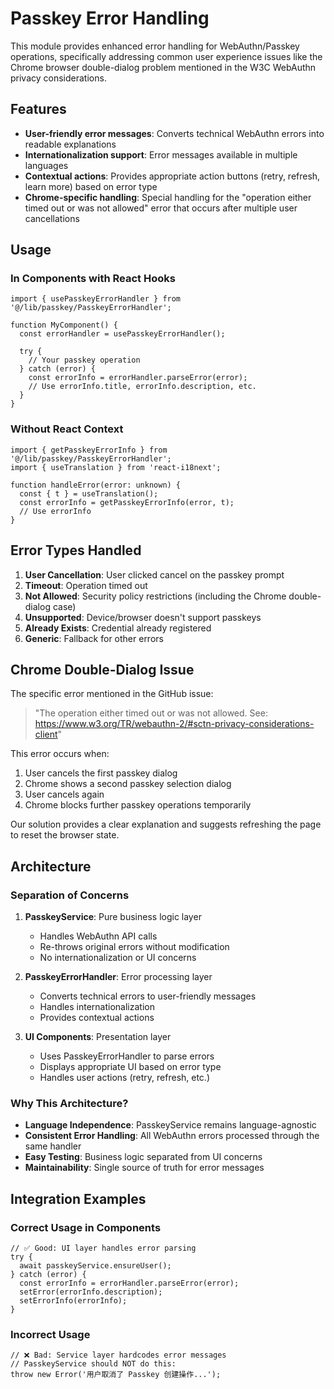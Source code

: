 # Passkey Error Handling

This module provides enhanced error handling for WebAuthn/Passkey operations, specifically addressing common user experience issues like the Chrome browser double-dialog problem mentioned in the W3C WebAuthn privacy considerations.

## Features

- **User-friendly error messages**: Converts technical WebAuthn errors into readable explanations
- **Internationalization support**: Error messages available in multiple languages
- **Contextual actions**: Provides appropriate action buttons (retry, refresh, learn more) based on error type
- **Chrome-specific handling**: Special handling for the "operation either timed out or was not allowed" error that occurs after multiple user cancellations

## Usage

### In Components with React Hooks

```tsx
import { usePasskeyErrorHandler } from '@/lib/passkey/PasskeyErrorHandler';

function MyComponent() {
  const errorHandler = usePasskeyErrorHandler();
  
  try {
    // Your passkey operation
  } catch (error) {
    const errorInfo = errorHandler.parseError(error);
    // Use errorInfo.title, errorInfo.description, etc.
  }
}
```

### Without React Context

```tsx
import { getPasskeyErrorInfo } from '@/lib/passkey/PasskeyErrorHandler';
import { useTranslation } from 'react-i18next';

function handleError(error: unknown) {
  const { t } = useTranslation();
  const errorInfo = getPasskeyErrorInfo(error, t);
  // Use errorInfo
}
```

## Error Types Handled

1. **User Cancellation**: User clicked cancel on the passkey prompt
2. **Timeout**: Operation timed out
3. **Not Allowed**: Security policy restrictions (including the Chrome double-dialog case)
4. **Unsupported**: Device/browser doesn't support passkeys
5. **Already Exists**: Credential already registered
6. **Generic**: Fallback for other errors

## Chrome Double-Dialog Issue

The specific error mentioned in the GitHub issue:
> "The operation either timed out or was not allowed. See: https://www.w3.org/TR/webauthn-2/#sctn-privacy-considerations-client"

This error occurs when:
1. User cancels the first passkey dialog
2. Chrome shows a second passkey selection dialog
3. User cancels again
4. Chrome blocks further passkey operations temporarily

Our solution provides a clear explanation and suggests refreshing the page to reset the browser state.

## Architecture

### Separation of Concerns

1. **PasskeyService**: Pure business logic layer
   - Handles WebAuthn API calls
   - Re-throws original errors without modification
   - No internationalization or UI concerns

2. **PasskeyErrorHandler**: Error processing layer
   - Converts technical errors to user-friendly messages
   - Handles internationalization
   - Provides contextual actions

3. **UI Components**: Presentation layer
   - Uses PasskeyErrorHandler to parse errors
   - Displays appropriate UI based on error type
   - Handles user actions (retry, refresh, etc.)

### Why This Architecture?

- **Language Independence**: PasskeyService remains language-agnostic
- **Consistent Error Handling**: All WebAuthn errors processed through the same handler
- **Easy Testing**: Business logic separated from UI concerns
- **Maintainability**: Single source of truth for error messages

## Integration Examples

### Correct Usage in Components

```tsx
// ✅ Good: UI layer handles error parsing
try {
  await passkeyService.ensureUser();
} catch (error) {
  const errorInfo = errorHandler.parseError(error);
  setError(errorInfo.description);
  setErrorInfo(errorInfo);
}
```

### Incorrect Usage

```tsx
// ❌ Bad: Service layer hardcodes error messages
// PasskeyService should NOT do this:
throw new Error('用户取消了 Passkey 创建操作...');
```
